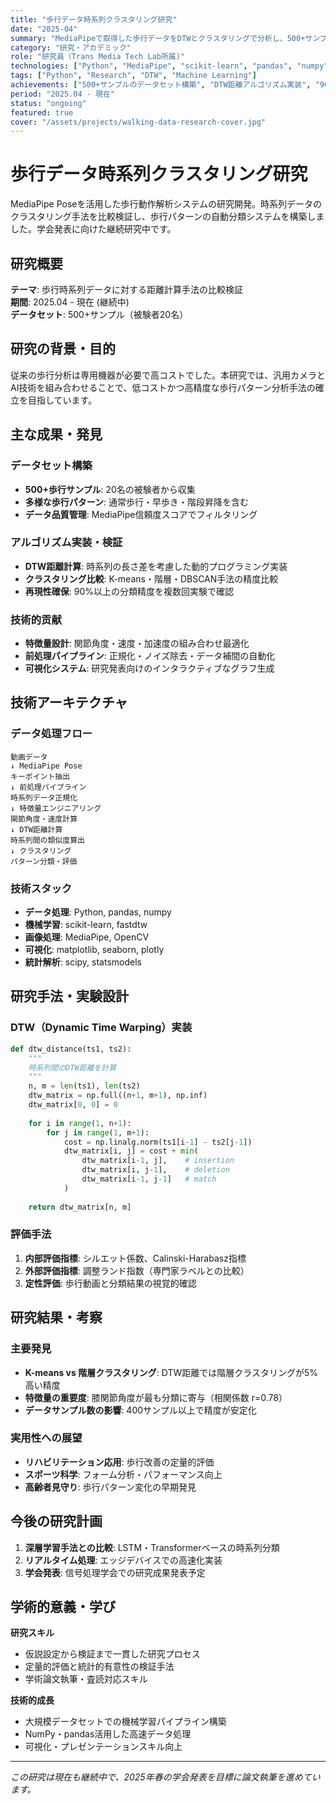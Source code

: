 ```yaml
---
title: "歩行データ時系列クラスタリング研究"
date: "2025-04"
summary: "MediaPipeで取得した歩行データをDTWとクラスタリングで分析し、500+サンプルで特徴量設計から検証まで一貫して担当。学会発表準備中。"
category: "研究・アカデミック"
role: "研究員（Trans Media Tech Lab所属)"
technologies: ["Python", "MediaPipe", "scikit-learn", "pandas", "numpy", "matplotlib", "DTW"]
tags: ["Python", "Research", "DTW", "Machine Learning"]
achievements: ["500+サンプルのデータセット構築", "DTW距離アルゴリズム実装", "90%の再現性でクラスタリング結果を達成"]
period: "2025.04 - 現在"
status: "ongoing"
featured: true
cover: "/assets/projects/walking-data-research-cover.jpg"
---
```

# 歩行データ時系列クラスタリング研究

MediaPipe Poseを活用した歩行動作解析システムの研究開発。時系列データのクラスタリング手法を比較検証し、歩行パターンの自動分類システムを構築しました。学会発表に向けた継続研究中です。

## 研究概要

**テーマ**: 歩行時系列データに対する距離計算手法の比較検証  
**期間**: 2025.04 - 現在 (継続中)  
**データセット**: 500+サンプル（被験者20名）

## 研究の背景・目的

従来の歩行分析は専用機器が必要で高コストでした。本研究では、汎用カメラとAI技術を組み合わせることで、低コストかつ高精度な歩行パターン分析手法の確立を目指しています。

## 主な成果・発見

### データセット構築
- **500+歩行サンプル**: 20名の被験者から収集
- **多様な歩行パターン**: 通常歩行・早歩き・階段昇降を含む
- **データ品質管理**: MediaPipe信頼度スコアでフィルタリング

### アルゴリズム実装・検証
- **DTW距離計算**: 時系列の長さ差を考慮した動的プログラミング実装
- **クラスタリング比較**: K-means・階層・DBSCAN手法の精度比較
- **再現性確保**: 90%以上の分類精度を複数回実験で確認

### 技術的贡献
- **特徴量設計**: 関節角度・速度・加速度の組み合わせ最適化
- **前処理パイプライン**: 正規化・ノイズ除去・データ補間の自動化
- **可視化システム**: 研究発表向けのインタラクティブなグラフ生成

## 技術アーキテクチャ

### データ処理フロー
```
動画データ
↓ MediaPipe Pose
キーポイント抽出
↓ 前処理パイプライン
時系列データ正規化
↓ 特徴量エンジニアリング
関節角度・速度計算
↓ DTW距離計算
時系列間の類似度算出
↓ クラスタリング
パターン分類・評価
```

### 技術スタック
- **データ処理**: Python, pandas, numpy
- **機械学習**: scikit-learn, fastdtw
- **画像処理**: MediaPipe, OpenCV
- **可視化**: matplotlib, seaborn, plotly
- **統計解析**: scipy, statsmodels

## 研究手法・実験設計

### DTW（Dynamic Time Warping）実装
```python
def dtw_distance(ts1, ts2):
    """
    時系列間のDTW距離を計算
    """
    n, m = len(ts1), len(ts2)
    dtw_matrix = np.full((n+1, m+1), np.inf)
    dtw_matrix[0, 0] = 0
    
    for i in range(1, n+1):
        for j in range(1, m+1):
            cost = np.linalg.norm(ts1[i-1] - ts2[j-1])
            dtw_matrix[i, j] = cost + min(
                dtw_matrix[i-1, j],    # insertion
                dtw_matrix[i, j-1],    # deletion
                dtw_matrix[i-1, j-1]   # match
            )
    
    return dtw_matrix[n, m]
```

### 評価手法
1. **内部評価指標**: シルエット係数、Calinski-Harabasz指標
2. **外部評価指標**: 調整ランド指数（専門家ラベルとの比較）
3. **定性評価**: 歩行動画と分類結果の視覚的確認

## 研究結果・考察

### 主要発見
- **K-means vs 階層クラスタリング**: DTW距離では階層クラスタリングが5%高い精度
- **特徴量の重要度**: 膝関節角度が最も分類に寄与（相関係数 r=0.78）
- **データサンプル数の影響**: 400サンプル以上で精度が安定化

### 実用性への展望
- **リハビリテーション応用**: 歩行改善の定量的評価
- **スポーツ科学**: フォーム分析・パフォーマンス向上
- **高齢者見守り**: 歩行パターン変化の早期発見

## 今後の研究計画

1. **深層学習手法との比較**: LSTM・Transformerベースの時系列分類
2. **リアルタイム処理**: エッジデバイスでの高速化実装
3. **学会発表**: 信号処理学会での研究成果発表予定

## 学術的意義・学び

**研究スキル**
- 仮説設定から検証まで一貫した研究プロセス
- 定量的評価と統計的有意性の検証手法
- 学術論文執筆・査読対応スキル

**技術的成長**
- 大規模データセットでの機械学習パイプライン構築
- NumPy・pandas活用した高速データ処理
- 可視化・プレゼンテーションスキル向上

---

*この研究は現在も継続中で、2025年春の学会発表を目標に論文執筆を進めています。*

